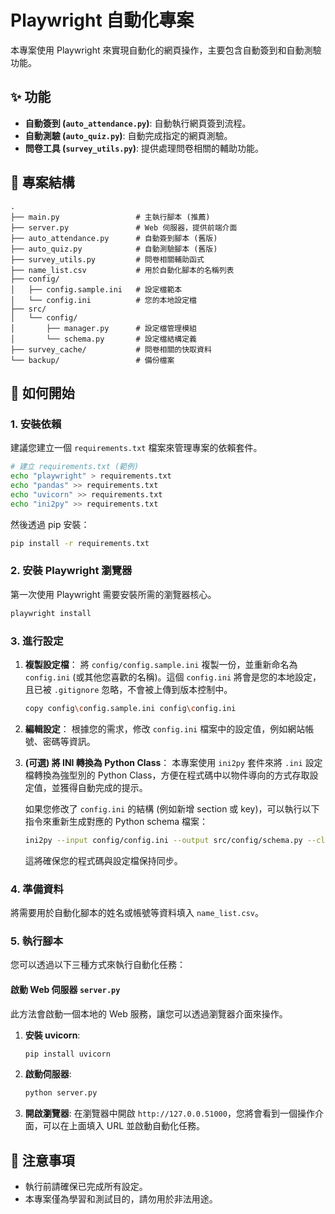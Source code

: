 # Playwright 自動化專案

本專案使用 Playwright 來實現自動化的網頁操作，主要包含自動簽到和自動測驗功能。

## ✨ 功能

- **自動簽到 (`auto_attendance.py`)**: 自動執行網頁簽到流程。
- **自動測驗 (`auto_quiz.py`)**: 自動完成指定的網頁測驗。
- **問卷工具 (`survey_utils.py`)**: 提供處理問卷相關的輔助功能。

## 📂 專案結構

```
.
├── main.py                 # 主執行腳本 (推薦)
├── server.py               # Web 伺服器，提供前端介面
├── auto_attendance.py      # 自動簽到腳本 (舊版)
├── auto_quiz.py            # 自動測驗腳本 (舊版)
├── survey_utils.py         # 問卷相關輔助函式
├── name_list.csv           # 用於自動化腳本的名稱列表
├── config/
│   ├── config.sample.ini   # 設定檔範本
│   └── config.ini          # 您的本地設定檔
├── src/
│   └── config/
│       ├── manager.py      # 設定檔管理模組
│       └── schema.py       # 設定檔結構定義
├── survey_cache/           # 問卷相關的快取資料
└── backup/                 # 備份檔案
```

## 🚀 如何開始

### 1. 安裝依賴

建議您建立一個 `requirements.txt` 檔案來管理專案的依賴套件。

```bash
# 建立 requirements.txt (範例)
echo "playwright" > requirements.txt
echo "pandas" >> requirements.txt
echo "uvicorn" >> requirements.txt
echo "ini2py" >> requirements.txt
```

然後透過 pip 安裝：

```bash
pip install -r requirements.txt
```

### 2. 安裝 Playwright 瀏覽器

第一次使用 Playwright 需要安裝所需的瀏覽器核心。

```bash
playwright install
```

### 3. 進行設定

1.  **複製設定檔**：
    將 `config/config.sample.ini` 複製一份，並重新命名為 `config.ini` (或其他您喜歡的名稱)。這個 `config.ini` 將會是您的本地設定，且已被 `.gitignore` 忽略，不會被上傳到版本控制中。

    ```bash
    copy config\config.sample.ini config\config.ini
    ```

2.  **編輯設定**：
    根據您的需求，修改 `config.ini` 檔案中的設定值，例如網站帳號、密碼等資訊。

3.  **(可選) 將 INI 轉換為 Python Class**：
    本專案使用 `ini2py` 套件來將 `.ini` 設定檔轉換為強型別的 Python Class，方便在程式碼中以物件導向的方式存取設定值，並獲得自動完成的提示。

    如果您修改了 `config.ini` 的結構 (例如新增 section 或 key)，可以執行以下指令來重新生成對應的 Python schema 檔案：

    ```bash
    ini2py --input config/config.ini --output src/config/schema.py --class-name ConfigSchema
    ```

    這將確保您的程式碼與設定檔保持同步。

### 4. 準備資料

將需要用於自動化腳本的姓名或帳號等資料填入 `name_list.csv`。

### 5. 執行腳本

您可以透過以下三種方式來執行自動化任務：

#### 啟動 Web 伺服器 `server.py`

此方法會啟動一個本地的 Web 服務，讓您可以透過瀏覽器介面來操作。

1.  **安裝 uvicorn**:
    ```bash
    pip install uvicorn
    ```

2.  **啟動伺服器**:
    ```bash
    python server.py
    ```

3.  **開啟瀏覽器**:
    在瀏覽器中開啟 `http://127.0.0.51000`，您將會看到一個操作介面，可以在上面填入 URL 並啟動自動化任務。


## 📝 注意事項

- 執行前請確保已完成所有設定。
- 本專案僅為學習和測試目的，請勿用於非法用途。
